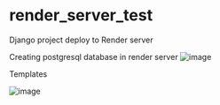 # render_server_test
Django project deploy to Render server

Creating postgresql database in render server
![image](https://user-images.githubusercontent.com/91982815/224543478-a6c18abb-0a39-42e7-a163-004c713a7e60.png)


Templates

![image](https://user-images.githubusercontent.com/91982815/224554355-c8b56138-7c1a-4fd3-9b6b-56d7e07113c6.png)
